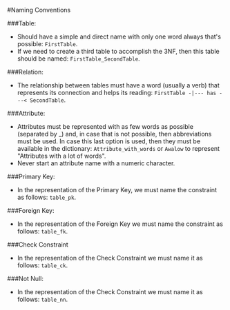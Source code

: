 #Naming Conventions

###Table:
- Should have a simple and direct name with only one word always that's possible: `FirstTable`.
- If we need to create a third table to accomplish the 3NF, then this table should be named: `FirstTable_SecondTable`.

###Relation:
- The relationship between tables must have a word (usually a verb) that represents its connection and helps its reading: `FirstTable -|--- has ---< SecondTable`.

###Attribute:
- Attributes must be represented with as few words as possible (separated by _) and, in case that is not possible, then abbreviations must be used.
In case this last option is used, then they must be available in the dictionary: `Attribute_with_words` or `Awalow` to represent "Attributes with a lot of words".
- Never start an attribute name with a numeric character.

###Primary Key:
- In the representation of the Primary Key, we must name the constraint as follows: `table_pk`.

###Foreign Key:
- In the representation of the Foreign Key we must name the constraint as follows: `table_fk`.

###Check Constraint
- In the representation of the Check Constraint we must name it as follows: `table_ck`.

###Not Null:
- In the representation of the Check Constraint we must name it as follows: `table_nn`.